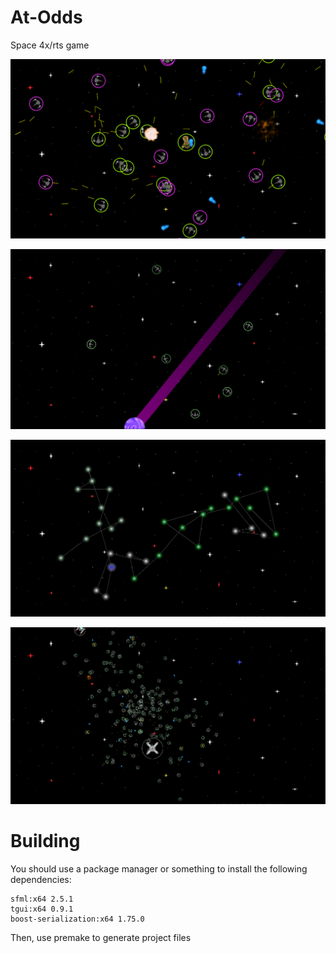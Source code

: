 # At-Odds
Space 4x/rts game

![game 3](img/game3.png)

![game 2](img/game2.png)

![constellation](img/constellation.png)

![bigbattle](img/bigbattle.png)

# Building

You should use a package manager or something to install the following dependencies:

	sfml:x64 2.5.1
	tgui:x64 0.9.1
	boost-serialization:x64 1.75.0

Then, use premake to generate project files